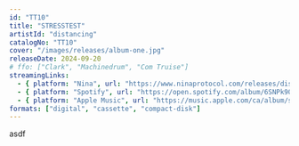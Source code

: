```yaml
---
id: "TT10"
title: "STRESSTEST"
artistId: "distancing"
catalogNo: "TT10"
cover: "/images/releases/album-one.jpg"
releaseDate: 2024-09-20
# ffo: ["Clark", "Machinedrum", "Com Truise"]
streamingLinks:
  - { platform: "Nina", url: "https://www.ninaprotocol.com/releases/distancing-stresstest" }
  - { platform: "Spotify", url: "https://open.spotify.com/album/6SNPk90EXQB7CjyOmmS3at?si=uettnPgfTYuqBKuRP2-rXA" }
  - { platform: "Apple Music", url: "https://music.apple.com/ca/album/stresstest-ep/1770655326" }
formats: ["digital", "cassette", "compact-disk"]
---
```


asdf